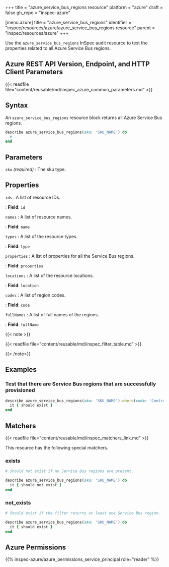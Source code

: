+++
title = "azure_service_bus_regions resource"
platform = "azure"
draft = false
gh_repo = "inspec-azure"

[menu.azure]
title = "azure_service_bus_regions"
identifier = "inspec/resources/azure/azure_service_bus_regions resource"
parent = "inspec/resources/azure"
+++

Use the `azure_service_bus_regions` InSpec audit resource to test the properties related to all Azure Service Bus regions.

## Azure REST API Version, Endpoint, and HTTP Client Parameters

{{< readfile file="content/reusable/md/inspec_azure_common_parameters.md" >}}

## Syntax

An `azure_service_bus_regions` resource block returns all Azure Service Bus regions.

```ruby
describe azure_service_bus_regions(sku: 'SKU_NAME') do
  #...
end
```

## Parameters

`sku` _(required)_
: The sku type.

## Properties

`ids`
: A list of resource IDs.

: **Field**: `id`

`names`
: A list of resource names.

: **Field**: `name`

`types`
: A list of the resource types.

: **Field**: `type`

`properties`
: A list of properties for all the Service Bus regions.

: **Field**: `properties`

`locations`
: A list of the resource locations.

: **Field**: `location`

`codes`
: A list of region codes.

: **Field**: `code`

`fullNames`
: A list of full names of the regions.

: **Field**: `fullName`

{{< note >}}

{{< readfile file="content/reusable/md/inspec_filter_table.md" >}}

{{< /note>}}

## Examples

### Test that there are Service Bus regions that are successfully provisioned

```ruby
describe azure_service_bus_regions(sku: 'SKU_NAME').where(code: 'Central US') do
  it { should exist }
end
```

## Matchers

{{< readfile file="content/reusable/md/inspec_matchers_link.md" >}}

This resource has the following special matchers.

### exists

```ruby
# Should not exist if no Service Bus regions are present.

describe azure_service_bus_regions(sku: 'SKU_NAME') do
  it { should_not exist }
end
```

### not_exists

```ruby
# Should exist if the filter returns at least one Service Bus region.

describe azure_service_bus_regions(sku: 'SKU_NAME') do
  it { should exist }
end
```

## Azure Permissions

{{% inspec-azure/azure_permissions_service_principal role="reader" %}}
